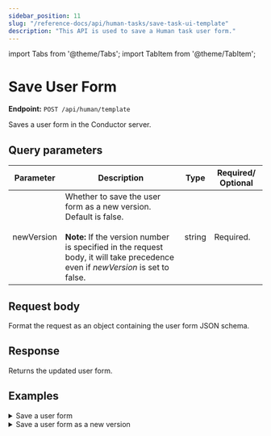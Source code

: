 ```yaml
---
sidebar_position: 11
slug: "/reference-docs/api/human-tasks/save-task-ui-template"
description: "This API is used to save a Human task user form."
---
```


import Tabs from '@theme/Tabs';
import TabItem from '@theme/TabItem';

# Save User Form

**Endpoint:** `POST /api/human/template`

Saves a user form in the Conductor server.

## Query parameters

| Parameter  | Description | Type | Required/ Optional |
| ---------- | ----------- | ---- | ----------------- |
| newVersion | Whether to save the user form as a new version. Default is false. <br/><br/> **Note:** If the version number is specified in the request body, it will take precedence even if _newVersion_ is set to false. | string | Required. |

## Request body

Format the request as an object containing the user form JSON schema.

## Response

Returns the updated user form.

## Examples

<details><summary>Save a user form</summary>

**Request**

``` shell
curl -X 'POST' \
  'https://<YOUR_CLUSTER>/api/human/template' \
  -H 'accept: application/json' \
  -H 'X-Authorization: <TOKEN>' \
  -H 'Content-Type: application/json' \
  -d '{
  "createTime": 1736938081924,
  "updateTime": 1736938081924,
  "createdBy": "USER:user@example.com",
  "updatedBy": "USER:user@example.com",
  "name": "someForm",
  "jsonSchema": {
    "$schema": "http://json-schema.org/draft-07/schema",
    "properties": {
      "vegetable": {
        "type": "string",
        "enum": [
          "potatoes",
          "carrots",
          "celery"
        ]
      }
    }
  },
  "templateUI": {
    "type": "VerticalLayout",
    "elements": [
      {
        "type": "Control",
        "scope": "#/properties/vegetable",
        "label": "Pick one",
        "options": {}
      }
    ]
  }
}'
```

**Response**

``` json
{
  "createTime": 1736938081924,
  "updateTime": 1736938081924,
  "createdBy": "USER:user@example.com",
  "updatedBy": "USER:user@example.com",
  "name": "someForm",
  "version": 1,
  "jsonSchema": {
    "$schema": "http://json-schema.org/draft-07/schema",
    "properties": {
      "vegetable": {
        "type": "string",
        "enum": [
          "potatoes",
          "carrots",
          "celery"
        ]
      }
    }
  },
  "templateUI": {
    "type": "VerticalLayout",
    "elements": [
      {
        "type": "Control",
        "scope": "#/properties/vegetable",
        "label": "Pick one",
        "options": {}
      }
    ]
  }
}
```

</details>


<details><summary>Save a user form as a new version</summary>

**Request**

``` shell
curl -X 'POST' \
  'https://<YOUR_CLUSTER>/api/human/template?newVersion=true' \
  -H 'accept: application/json' \
  -H 'X-Authorization: <TOKEN>' \
  -H 'Content-Type: application/json' \
  -d '{
  "createTime": 1736938081924,
  "updateTime": 1736938081924,
  "createdBy": "USER:user@example.com",
  "updatedBy": "USER:user@example.com",
  "name": "someForm",
  "jsonSchema": {
    "$schema": "http://json-schema.org/draft-07/schema",
    "properties": {
      "vegetable": {
        "type": "string",
        "enum": [
          "potatoes",
          "carrots",
          "celery",
          "apple",
          "banana"
        ]
      }
    }
  },
  "templateUI": {
    "type": "VerticalLayout",
    "elements": [
      {
        "type": "Control",
        "scope": "#/properties/vegetable",
        "label": "Pick a vegetable or fruit",
        "options": {}
      }
    ]
  }
}'
```

**Response**

``` json
{
  "createTime": 1736938081924,
  "updateTime": 1736938081924,
  "createdBy": "USER:user@example.com",
  "updatedBy": "USER:user@example.com",
  "name": "someForm",
  "version": 2,
  "jsonSchema": {
    "$schema": "http://json-schema.org/draft-07/schema",
    "properties": {
      "vegetable": {
        "type": "string",
        "enum": [
          "potatoes",
          "carrots",
          "celery",
          "apple",
          "banana"
        ]
      }
    }
  },
  "templateUI": {
    "type": "VerticalLayout",
    "elements": [
      {
        "type": "Control",
        "scope": "#/properties/vegetable",
        "label": "Pick one",
        "options": {}
      }
    ]
  }
}
```
</details>